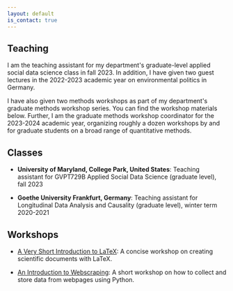```yaml
---
layout: default
is_contact: true
---
```


## Teaching

I am the teaching assistant for my department's graduate-level applied social data science class in fall 2023. In addition, I have given two guest lectures in the 2022-2023 academic year on environmental politics in Germany.

I have also given two methods workshops as part of my department's graduate methods workshop series. You can find the workshop materials below. Further, I am the graduate methods workshop coordinator for the 2023-2024 academic year, organizing roughly a dozen workshops by and for graduate students on a broad range of quantitative methods. 

## Classes

* **University of Maryland, College Park, United States**: Teaching assistant for GVPT729B Applied Social Data Science (graduate level), fall 2023

* **Goethe University Frankfurt, Germany**: Teaching assistant for Longitudinal Data Analysis and Causality (graduate level), winter term 2020-2021

## Workshops

* [A Very Short Introduction to LaTeX](/latex): A concise workshop on creating scientific documents with LaTeX.

* [An Introduction to Webscraping](/scraper): A short workshop on how to collect and store data from webpages using Python. 
